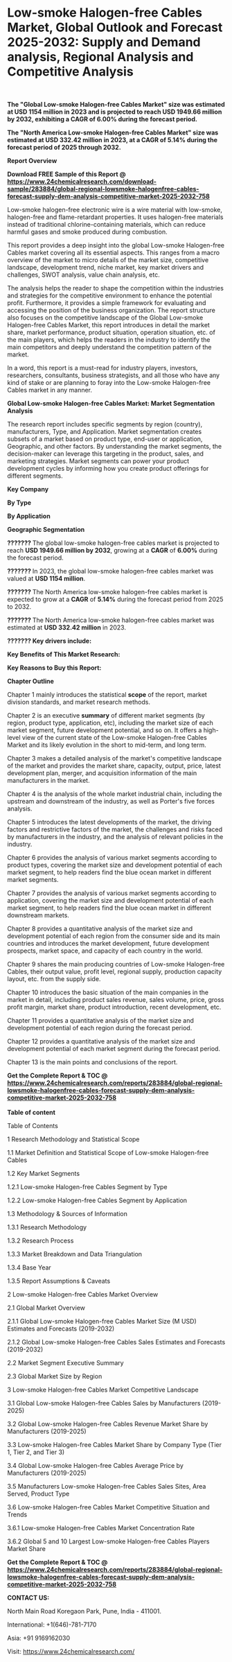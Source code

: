<h1>Low-smoke Halogen-free Cables Market, Global Outlook and Forecast 2025-2032: Supply and Demand analysis, Regional Analysis and Competitive Analysis</h1><br/><p><span style="font-size:14px"><strong>The "Global Low-smoke Halogen-free Cables Market" size was estimated at USD 1154 million in 2023 and is projected to reach USD 1949.66 million by 2032, exhibiting a <strong>CAGR</strong> of 6.00% during the forecast period.</strong></span></p><p><span style="font-size:14px"><strong>The "North America Low-smoke Halogen-free Cables Market" size was estimated at USD 332.42 million in 2023, at a <strong>CAGR</strong> of 5.14% during the forecast period of 2025 through 2032.</strong></span></p><p><span style="font-size:14px"><strong>Report Overview</strong></span></p><div><b>Download FREE Sample of this Report @ <a href="https://www.24chemicalresearch.com/download-sample/283884/global-regional-lowsmoke-halogenfree-cables-forecast-supply-dem-analysis-competitive-market-2025-2032-758">https://www.24chemicalresearch.com/download-sample/283884/global-regional-lowsmoke-halogenfree-cables-forecast-supply-dem-analysis-competitive-market-2025-2032-758</a></b></div><p>Low-smoke halogen-free electronic wire is a wire material with low-smoke, halogen-free and flame-retardant properties. It uses halogen-free materials instead of traditional chlorine-containing materials, which can reduce harmful gases and smoke produced during combustion.</p><p><span style="font-size:14px">This report provides a deep insight into the global Low-smoke Halogen-free Cables market covering all its essential aspects. This ranges from a macro overview of the market to micro details of the market size, competitive landscape, development trend, niche market, key market drivers and challenges, SWOT analysis, value chain analysis, etc.</span></p><p><span style="font-size:14px">The analysis helps the reader to shape the competition within the industries and strategies for the competitive environment to enhance the potential profit. Furthermore, it provides a simple framework for evaluating and accessing the position of the business organization. The report structure also focuses on the competitive landscape of the Global Low-smoke Halogen-free Cables Market, this report introduces in detail the market share, market performance, product situation, operation situation, etc. of the main players, which helps the readers in the industry to identify the main competitors and deeply understand the competition pattern of the market.</span></p><p><span style="font-size:14px">In a word, this report is a must-read for industry players, investors, researchers, consultants, business strategists, and all those who have any kind of stake or are planning to foray into the Low-smoke Halogen-free Cables market in any manner.</span></p><p><span style="font-size:14px"><strong>Global Low-smoke Halogen-free Cables Market: Market Segmentation Analysis</strong></span></p><p><span style="font-size:14px">The research report includes specific segments by region (country), manufacturers, Type, and Application. Market segmentation creates subsets of a market based on product type, end-user or application, Geographic, and other factors. By understanding the market segments, the decision-maker can leverage this targeting in the product, sales, and marketing strategies. Market segments can power your product development cycles by informing how you create product offerings for different segments.</span></p><p><span style="font-size:14px"><strong>Key Company</strong></span></p><p><span style="font-size:14px"><strong>By Type</strong></span></p><p><span style="font-size:14px"><strong><strong>By Application</strong></strong></span></p><p><span style="font-size:14px"><strong>Geographic Segmentation</strong></span></p><p><strong>??????? </strong><span style="font-size:14px">The global low-smoke halogen-free cables market is projected to reach <strong>USD 1949.66 million by 2032</strong>, growing at a <strong>CAGR</strong> of <strong>6.00%</strong> during the forecast period.</span></p><p><strong>??????? </strong><span style="font-size:14px">In 2023, the global low-smoke halogen-free cables market was valued at <strong>USD 1154 million</strong>.</span></p><p><strong>??????? </strong><span style="font-size:14px">The North America low-smoke halogen-free cables market is expected to grow at a <strong>CAGR</strong> of <strong>5.14%</strong> during the forecast period from 2025 to 2032.</span></p><p><strong>??????? </strong><span style="font-size:14px">The North America low-smoke halogen-free cables market was estimated at <strong>USD 332.42 million</strong> in 2023.</span></p><p><strong>??????? </strong><span style="font-size:14px"><strong>Key drivers include:</strong></span></p><p><span style="font-size:14px"><strong>Key Benefits of This Market Research:</strong></span></p><p><span style="font-size:14px"><strong>Key <strong>Reasons to Buy</strong> this Report:</strong></span></p><p><span style="font-size:14px"><strong>Chapter Outline</strong></span></p><p><span style="font-size:14px">Chapter 1 mainly introduces the statistical <strong>scope</strong> of the report, market division standards, and market research methods.</span></p><p>Chapter 2 is an executive <strong>summary</strong> of different market segments (by region, product type, application, etc), including the market size of each market segment, future development potential, and so on. It offers a high-level view of the current state of the Low-smoke Halogen-free Cables Market and its likely evolution in the short to mid-term, and long term.</p><p>Chapter 3 makes a detailed analysis of the market's competitive landscape of the market and provides the market share, capacity, output, price, latest development plan, merger, and acquisition information of the main manufacturers in the market.</p><p>Chapter 4 is the analysis of the whole market industrial chain, including the upstream and downstream of the industry, as well as Porter's five forces analysis.</p><p>Chapter 5 introduces the latest developments of the market, the driving factors and restrictive factors of the market, the challenges and risks faced by manufacturers in the industry, and the analysis of relevant policies in the industry.</p><p>Chapter 6 provides the analysis of various market segments according to product types, covering the market size and development potential of each market segment, to help readers find the blue ocean market in different market segments.</p><p>Chapter 7 provides the analysis of various market segments according to application, covering the market size and development potential of each market segment, to help readers find the blue ocean market in different downstream markets.</p><p>Chapter 8 provides a quantitative analysis of the market size and development potential of each region from the consumer side and its main countries and introduces the market development, future development prospects, market space, and capacity of each country in the world.</p><p>Chapter 9 shares the main producing countries of Low-smoke Halogen-free Cables, their output value, profit level, regional supply, production capacity layout, etc. from the supply side.</p><p>Chapter 10 introduces the basic situation of the main companies in the market in detail, including product sales revenue, sales volume, price, gross profit margin, market share, product introduction, recent development, etc.</p><p>Chapter 11 provides a quantitative analysis of the market size and development potential of each region during the forecast period.</p><p>Chapter 12 provides a quantitative analysis of the market size and development potential of each market segment during the forecast period.</p><p>Chapter 13 is the main points and conclusions of the report.</p><div><b>Get the Complete Report & TOC @ <a href="https://www.24chemicalresearch.com/reports/283884/global-regional-lowsmoke-halogenfree-cables-forecast-supply-dem-analysis-competitive-market-2025-2032-758">https://www.24chemicalresearch.com/reports/283884/global-regional-lowsmoke-halogenfree-cables-forecast-supply-dem-analysis-competitive-market-2025-2032-758</a></b></div><br><b>Table of content</b><p>Table of Contents<br />
 
 1 Research Methodology and Statistical Scope<br />
 
 1.1 Market Definition and Statistical Scope of Low-smoke Halogen-free Cables<br />
 
 1.2 Key Market Segments<br />
 
 1.2.1 Low-smoke Halogen-free Cables Segment by Type<br />
 
 1.2.2 Low-smoke Halogen-free Cables Segment by Application<br />
 
 1.3 Methodology & Sources of Information<br />
 
 1.3.1 Research Methodology<br />
 
 1.3.2 Research Process<br />
 
 1.3.3 Market Breakdown and Data Triangulation<br />
 
 1.3.4 Base Year<br />
 
 1.3.5 Report Assumptions & Caveats<br />
 
 2 Low-smoke Halogen-free Cables Market Overview<br />
 
 2.1 Global Market Overview<br />
 
 2.1.1 Global Low-smoke Halogen-free Cables Market Size (M USD) Estimates and Forecasts (2019-2032)<br />
 
 2.1.2 Global Low-smoke Halogen-free Cables Sales Estimates and Forecasts (2019-2032)<br />
 
 2.2 Market Segment Executive Summary<br />
 
 2.3 Global Market Size by Region<br />
 
 3 Low-smoke Halogen-free Cables Market Competitive Landscape<br />
 
 3.1 Global Low-smoke Halogen-free Cables Sales by Manufacturers (2019-2025)<br />
 
 3.2 Global Low-smoke Halogen-free Cables Revenue Market Share by Manufacturers (2019-2025)<br />
 
 3.3 Low-smoke Halogen-free Cables Market Share by Company Type (Tier 1, Tier 2, and Tier 3)<br />
 
 3.4 Global Low-smoke Halogen-free Cables Average Price by Manufacturers (2019-2025)<br />
 
 3.5 Manufacturers Low-smoke Halogen-free Cables Sales Sites, Area Served, Product Type<br />
 
 3.6 Low-smoke Halogen-free Cables Market Competitive Situation and Trends<br />
 
 3.6.1 Low-smoke Halogen-free Cables Market Concentration Rate<br />
 
 3.6.2 Global 5 and 10 Largest Low-smoke Halogen-free Cables Players Market Share <br><div><b>Get the Complete Report & TOC @ <a href="https://www.24chemicalresearch.com/reports/283884/global-regional-lowsmoke-halogenfree-cables-forecast-supply-dem-analysis-competitive-market-2025-2032-758">https://www.24chemicalresearch.com/reports/283884/global-regional-lowsmoke-halogenfree-cables-forecast-supply-dem-analysis-competitive-market-2025-2032-758</a></b></div></p>
 
 <b>CONTACT US:</b><br>
 
 North Main Road Koregaon Park, Pune, India - 411001.<br/>
 
 International: +1(646)-781-7170<br/>
 
 Asia: +91 9169162030<br/>
 
 Visit: <a href="https://www.24chemicalresearch.com/">https://www.24chemicalresearch.com/</a>
 
 <br>